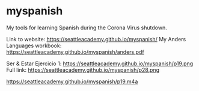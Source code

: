 # myspanish
My tools for learning Spanish during the Corona Virus shutdown.

Link to website:  https://seattleacademy.github.io/myspanish/
My Anders Languages workbook:  https://seattleacademy.github.io/myspanish/anders.pdf

Ser & Estar Ejercicio 1: https://seattleacademy.github.io/myspanish/p19.png
Full link: https://seattleacademy.github.io/myspanish/p28.png

https://seattleacademy.github.io/myspanish/p19.m4a
